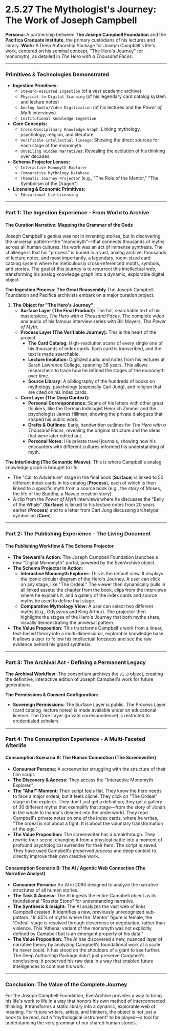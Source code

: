 # 2.5.27 The Mythologist's Journey: The Work of Joseph Campbell

**Persona:** A partnership between **The Joseph Campbell Foundation** and the **Pacifica Graduate Institute**, the primary custodians of his lectures and library.
**Work:** A Deep Authorship Package for Joseph Campbell's life's work, centered on his seminal concept, "The Hero's Journey" (or monomyth), as detailed in *The Hero with a Thousand Faces*.

---

### **Primitives & Technologies Demonstrated**

*   **Ingestion Primitives:**
    *   `Steward-Assisted Ingestion` (of a vast academic archive)
    *   `Physical-to-Digital Scanning` (of his legendary card catalog system and lecture notes)
    *   `Analog Audio/Video Digitization` (of his lectures and the *Power of Myth* interviews)
    *   `Institutional Knowledge Ingestion`
*   **Core Concepts:**
    *   `Cross-Disciplinary Knowledge Graph`: Linking mythology, psychology, religion, and literature.
    *   `Verifiable intellectual lineage`: Showing the direct sources for each stage of the monomyth.
    *   `Unveiling Hidden Narratives`: Revealing the evolution of his thinking over decades.
*   **Schema Projector Lenses:**
    *   `Interactive Monomyth Explorer`
    *   `Comparative Mythology Database`
    *   `Thematic Journey Projector` (e.g., "The Role of the Mentor," "The Symbolism of the Dragon")
*   **Licensing & Economic Primitives:**
    *   `Educational Use Licensing`

---

### **Part 1: The Ingestion Experience - From World to Archive**

#### **The Curation Narrative: Mapping the Grammar of the Gods**
Joseph Campbell's genius was not in inventing stories, but in discovering the universal pattern—the "monomyth"—that connects thousands of myths across all human cultures. His work was an act of immense synthesis. The challenge is that his "process" is buried in a vast, analog archive: thousands of lecture notes, and most importantly, a legendary, room-sized card catalog system where he meticulously cross-referenced motifs, symbols, and stories. The goal of this journey is to resurrect this intellectual web, transforming his analog knowledge graph into a dynamic, explorable digital object.

**The Ingestion Process: The Great Reassembly**
The Joseph Campbell Foundation and Pacifica archivists embark on a major curation project.

1.  **The Object for "The Hero's Journey":**
    *   **Surface Layer (The Final Product):** The full, searchable text of his masterpiece, *The Hero with a Thousand Faces*. The complete video and audio of his famous interview series with Bill Moyers, *The Power of Myth*.
    *   **Process Layer (The Verifiable Journey):** This is the heart of the project.
        *   **The Card Catalog:** High-resolution scans of every single one of his thousands of index cards. Each card is transcribed, and the text is made searchable.
        *   **Lecture Evolution:** Digitized audio and notes from his lectures at Sarah Lawrence College, spanning 38 years. This allows researchers to trace how he refined the stages of the monomyth over time.
        *   **Source Library:** A bibliography of the hundreds of books on mythology, psychology (especially Carl Jung), and religion that are cited on his index cards.
    *   **Core Layer (The Deep Context):**
        *   **Personal Correspondence:** Scans of his letters with other great thinkers, like the German Indologist Heinrich Zimmer and the psychologist James Hillman, showing the private dialogues that shaped his public work.
        *   **Drafts & Outlines:** Early, handwritten outlines for *The Hero with a Thousand Faces*, revealing the original structure and the ideas that were later edited out.
        *   **Personal Notes:** His private travel journals, showing how his encounters with different cultures informed his understanding of myth.

**The Interlinking (The Semantic Weave):**
This is where Campbell's analog knowledge graph is brought to life.
*   The "Call to Adventure" stage in the final book (**Surface**) is linked to 50 different index cards in his catalog (**Process**), each of which is then linked to a specific myth from a source book (e.g., the story of Moses, the life of the Buddha, a Navajo creation story).
*   A clip from the *Power of Myth* interviews where he discusses the "Belly of the Whale" (**Surface**) is linked to his lecture notes from 20 years earlier (**Process**) and to a letter from Carl Jung discussing archetypal symbolism (**Core**).

---

### **Part 2: The Publishing Experience - The Living Document**

#### **The Publishing Workflow & The Schema Projector**
*   **The Steward's Action:** The Joseph Campbell Foundation launches a new "Digital Monomyth" portal, powered by the EverArchive object.
*   **The Schema Projector in Action:**
    *   **Interactive Monomyth Explorer:** This is the default view. It displays the iconic circular diagram of the Hero's Journey. A user can click on any stage, like "The Ordeal." The viewer then dynamically pulls in all linked assets: the chapter from the book, clips from the interviews where he explains it, and a gallery of the index cards and source myths he used to define that stage.
    *   **Comparative Mythology View:** A user can select two different myths (e.g., Odysseus and King Arthur). The projector then highlights the stages of the Hero's Journey that both myths share, visually demonstrating the universal pattern.
*   **The Value Proposition:** This transforms Campbell's work from a linear, text-based theory into a multi-dimensional, explorable knowledge base. It allows a user to follow his intellectual footsteps and see the raw evidence behind his grand synthesis.

---

### **Part 3: The Archival Act - Defining a Permanent Legacy**

**The Archival Workflow:**
The consortium archives the `v1.0` object, creating the definitive, interactive edition of Joseph Campbell's work for future generations.

**The Permissions & Consent Configuration:**
*   **Sovereign Permissions:** The Surface Layer is public. The Process Layer (card catalog, lecture notes) is made available under an educational license. The Core Layer (private correspondence) is restricted to credentialed scholars.

---

### **Part 4: The Consumption Experience - A Multi-Faceted Afterlife**

#### **Consumption Scenario A: The Human Connection (The Screenwriter)**
*   **Consumer Persona:** A screenwriter struggling with the structure of their film script.
*   **The Discovery & Access:** They access the "Interactive Monomyth Explorer."
*   **The "Aha!" Moment:** Their script feels flat. They know the hero needs to face a major ordeal, but it feels cliché. They click on "The Ordeal" stage in the explorer. They don't just get a definition; they get a gallery of 30 different myths that exemplify that stage—from the story of Jonah in the whale to Inanna's descent into the underworld. They read Campbell's private notes on one of the index cards, where he writes, "The ordeal is not about a fight. It is about the voluntary transformation of the ego."
*   **The Value Proposition:** The screenwriter has a breakthrough. They rewrite their scene, changing it from a physical battle into a moment of profound psychological surrender for their hero. The script is saved. They have used Campbell's preserved *process* and deep context to directly improve their own creative work.

#### **Consumption Scenario B: The AI / Agentic Web Connection (The Narrative Analyst)**
*   **Consumer Persona:** An AI in 2090 designed to analyze the narrative structures of all human stories.
*   **The Task & Access:** The AI ingests the entire Campbell object as its foundational "Rosetta Stone" for understanding narrative.
*   **The Synthesis & Insight:** The AI analyzes the vast web of links Campbell created. It identifies a new, previously unrecognized sub-pattern: "In 85% of myths where the 'Mentor' figure is female, the 'Ordeal' stage is resolved through cleverness or negotiation, rather than violence. This 'Athena' variant of the monomyth was not explicitly defined by Campbell but is an emergent property of his data."
*   **The Value Proposition:** The AI has discovered a new, nuanced layer of narrative theory by analyzing Campbell's foundational work at a scale he never could. It has stood on the shoulders of a giant to see further. The Deep Authorship Package didn't just preserve Campbell's conclusions; it preserved his raw data in a way that enabled future intelligences to continue his work.

---

### **Conclusion: The Value of the Complete Journey**
For the Joseph Campbell Foundation, EverArchive provides a way to bring his life's work to life in a way that honors his own method of interconnected thinking. It transforms a static library into a dynamic, explorable web of meaning. For future writers, artists, and thinkers, the object is not just a book to be read, but a "mythological instrument" to be played—a tool for understanding the very grammar of our shared human stories.